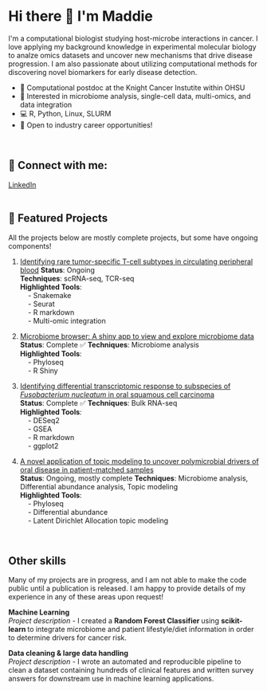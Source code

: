 # Hi there 👋 I'm Maddie

I'm a computational biologist studying host-microbe interactions in cancer. I love applying my background knowledge in experimental molecular biology to analze omics datasets and uncover new mechanisms that drive disease progression. I am also passionate about utilizing computational methods for discovering novel biomarkers for early disease detection. 
<br>

- 🔬 Computational postdoc at the Knight Cancer Instutite within OHSU 
- 🧬 Interested in microbiome analysis, single-cell data, multi-omics, and data integration
- 💻 R, Python, Linux, SLURM
- 🌱 Open to industry career opportunities!
<br>



## 🔗 Connect with me: 
[LinkedIn](https://www.linkedin.com/in/kriegermadeline/)
<br>
<br>



## 📌 Featured Projects
All the projects below are mostly complete projects, but some have ongoing components! 

1. [Identifying rare tumor-specific T-cell subtypes in circulating peripheral blood](https://github.com/kriegerm/RD_CRC_snakemake)
   **Status**: Ongoing  
   **Techniques**: scRNA-seq, TCR-seq  
   **Highlighted Tools**:  
   &nbsp;&nbsp;&nbsp;&nbsp;- Snakemake  
   &nbsp;&nbsp;&nbsp;&nbsp;- Seurat  
   &nbsp;&nbsp;&nbsp;&nbsp;- R markdown  
   &nbsp;&nbsp;&nbsp;&nbsp;- Multi-omic integration  

3. [Microbiome browser: A shiny app to view and explore microbiome data](http://github.com/kriegerm/Microbiome_browser)  
   **Status**: Complete ✅ 
   **Techniques**: Microbiome analysis  
   **Highlighted Tools**:  
   &nbsp;&nbsp;&nbsp;&nbsp;- Phyloseq  
   &nbsp;&nbsp;&nbsp;&nbsp;- R Shiny  

4. [Identifying differential transcriptomic response to subspecies of *Fusobacterium nucleatum* in oral squamous cell carcinoma](https://github.com/kriegerm/Fuso_subsp_OSCC_prelim)  
   **Status**: Complete ✅ 
   **Techniques**: Bulk RNA-seq  
   **Highlighted Tools**:  
   &nbsp;&nbsp;&nbsp;&nbsp;- DESeq2  
   &nbsp;&nbsp;&nbsp;&nbsp;- GSEA  
   &nbsp;&nbsp;&nbsp;&nbsp;- R markdown  
   &nbsp;&nbsp;&nbsp;&nbsp;- ggplot2  

5. [A novel application of topic modeling to uncover polymicrobial drivers of oral disease in patient-matched samples]()  
   **Status**: Ongoing, mostly complete 
   **Techniques**: Microbiome analysis, Differential abundance analysis, Topic modeling  
   **Highlighted Tools**:  
   &nbsp;&nbsp;&nbsp;&nbsp;- Phyloseq  
   &nbsp;&nbsp;&nbsp;&nbsp;- Differential abundance  
   &nbsp;&nbsp;&nbsp;&nbsp;- Latent Dirichlet Allocation topic modeling

<br>

## Other skills
Many of my projects are in progress, and I am not able to make the code public until a publication is released. I am happy to provide details of my experience in any of these areas upon request!

**Machine Learning**<br>
<i>Project description</i> - I created a <b> Random Forest Classifier </b> using <b> scikit-learn </b> to integrate microbiome and patient lifestyle/diet information in order to determine drivers for cancer risk.

**Data cleaning & large data handling**<br>
<i>Project description</i> - I wrote an automated and reproducible pipeline to clean a dataset containing hundreds of clinical features and written survey answers for downstream use in machine learning applications.

